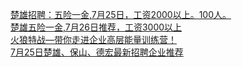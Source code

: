   
[楚雄招聘：五险一金,7月25日，工资2000以上。100人。](http://www.dianyue.me/archives/078/2p3hczjo2nusy00a/)  
[楚雄五险一金,7月26日推荐，工资3000以上](http://www.dianyue.me/archives/083/ce6mmh3ocjvbdurt/)  
[火狼特战—带你走进企业高层能量训练营！](http://www.dianyue.me/archives/853/9krtrf0sj3wdk950/)  
[7月25日楚雄、保山、德宏最新招聘企业推荐](http://www.dianyue.me/archives/237/a23wy6cbbj8c058i/)